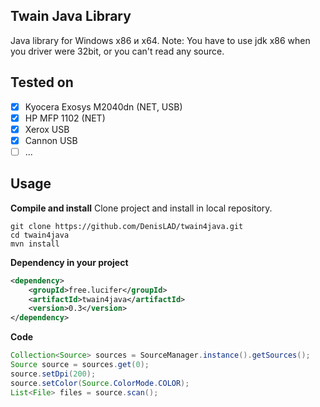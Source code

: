 ## Twain Java Library
Java library for Windows x86 и x64. 
Note: You have to use jdk x86 when you driver were 32bit, or you can't read any source.
## Tested on
- [x] Kyocera Exosys M2040dn (NET, USB)
- [x] HP MFP 1102 (NET)
- [x] Xerox USB
- [x] Cannon USB
- [ ] ...

## Usage
**Compile and install**
Clone project and install in local repository.

```shell
git clone https://github.com/DenisLAD/twain4java.git
cd twain4java
mvn install
```

**Dependency in your project**
```xml
<dependency>
    <groupId>free.lucifer</groupId>
    <artifactId>twain4java</artifactId>
    <version>0.3</version>
</dependency>

```
**Code**
```java
Collection<Source> sources = SourceManager.instance().getSources();
Source source = sources.get(0);
source.setDpi(200);
source.setColor(Source.ColorMode.COLOR);
List<File> files = source.scan();
```
